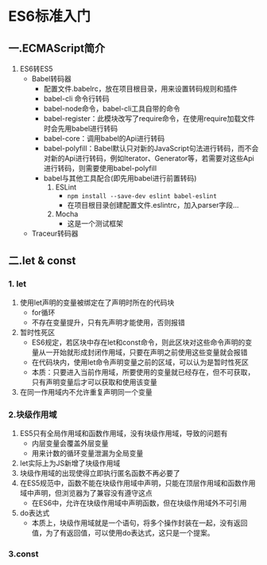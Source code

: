 # ES6标准入门

## 一.ECMAScript简介

1. ES6转ES5
   + Babel转码器
     + 配置文件.babelrc，放在项目根目录，用来设置转码规则和插件
     + babel-cli 命令行转码
     + babel-node命令，babel-cli工具自带的命令
     + babel-register：此模块改写了require命令，在使用require加载文件时会先用babel进行转码
     + babel-core：调用babel的Api进行转码
     + babel-polyfill：Babel默认只对新的JavaScript句法进行转码，而不会对新的Api进行转码，例如Iterator、Generator等，若需要对这些Api进行转码，则需要使用babel-polyfill
     + babel与其他工具配合(即先用babel进行前置转码)
       1. ESLint
          + `npm install --save-dev eslint babel-eslint`
          + 在项目根目录创建配置文件.eslintrc，加入parser字段...
       2. Mocha
          + 这是一个测试框架
   + Traceur转码器

## 二.let & const

### 1. let

1. 使用let声明的变量被绑定在了声明时所在的代码块
   + for循环
   + 不存在变量提升，只有先声明才能使用，否则报错
2. 暂时性死区
   + ES6规定，若区块中存在let和const命令，则此区块对这些命令声明的变量从一开始就形成封闭作用域，只要在声明之前使用这些变量就会报错
   + 在代码块内，使用let命令声明变量之前的区域，可以认为是暂时性死区
   + 本质：只要进入当前作用域，所要使用的变量就已经存在，但不可获取，只有声明变量后才可以获取和使用该变量
3. 在同一作用域内不允许重复声明同一个变量

### 2.块级作用域

1. ES5只有全局作用域和函数作用域，没有块级作用域，导致的问题有
   + 内层变量会覆盖外层变量
   + 用来计数的循环变量泄漏为全局变量
2. let实际上为JS新增了块级作用域
3. 块级作用域的出现使得立即执行匿名函数不再必要了
4. 在ES5规范中，函数不能在块级作用域中声明，只能在顶层作用域和函数作用域中声明，但浏览器为了兼容没有遵守这点
   + 在ES6中，允许在块级作用域中声明函数，但在块级作用域外不可引用
5. do表达式
   + 本质上，块级作用域就是一个语句，将多个操作封装在一起，没有返回值，为了有返回值，可以使用do表达式，这只是一个提案。

### 3.const